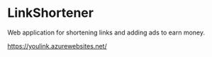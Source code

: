 # LinkShortener
Web application for shortening links and adding ads to earn money.

https://youlink.azurewebsites.net/
